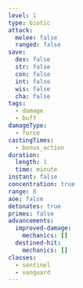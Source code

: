 ```yaml
---
level: 1
type: biotic
attack:
  melee: false
  ranged: false
save:
  dex: false
  str: false
  con: false
  int: false
  wis: false
  cha: false
tags:
  - damage
  - buff
damageType:
  - force
castingTimes:
  - bonus_action
duration:
  length: 1
  time: minute
instant: false
concentration: true
range: 0
aoe: false
detonates: true
primes: false
advancements:
  improved-damage:
    mechanics: []
  destined-hit:
    mechanics: []
classes:
  - sentinel
  - vanguard
---
```

